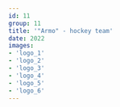 ```yaml
---
id: 11
group: 11
title: '"Armo" - hockey team'
date: 2022
images:
- 'logo_1'
- 'logo_2'
- 'logo_3'
- 'logo_4'
- 'logo_5'
- 'logo_6'
---
```

